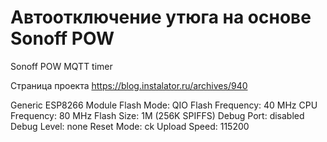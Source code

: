 # Автоотключение утюга на основе Sonoff POW
Sonoff POW MQTT timer

Страница проекта https://blog.instalator.ru/archives/940

  Generic ESP8266 Module
  Flash Mode: QIO
  Flash Frequency: 40 MHz
  CPU Frequency: 80 MHz
  Flash Size: 1M (256K SPIFFS)
  Debug Port: disabled
  Debug Level: none
  Reset Mode: ck
  Upload Speed: 115200

